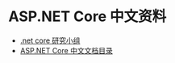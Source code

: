# ASP.NET Core 中文资料

- [.net core 研究小组](https://github.com/dotnetcore)
- [ASP.NET Core 中文文档目录](http://www.cnblogs.com/dotNETCoreSG/p/aspnetcore-index.html)